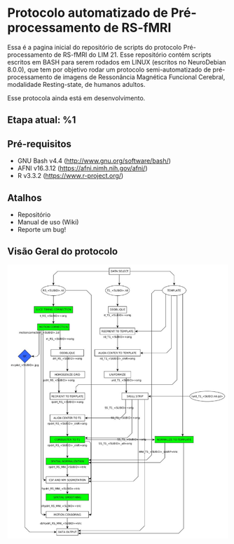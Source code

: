 # Protocolo automatizado de Pré-processamento de RS-fMRI

Essa é a pagina inicial do repositório de scripts do protocolo Pré-processamento de RS-fMRI do LIM 21. Esse repositório contém scripts escritos em BASH para serem rodados em LINUX (escritos no NeuroDebian 8.0.0), que tem por objetivo rodar um protocolo semi-automatizado de pré-processamento de imagens de Ressonância Magnética Funcional Cerebral, modalidade Resting-state, de humanos adultos. 

Esse protocola ainda está em desenvolvimento.

## Etapa atual:  %1

## Pré-requisitos

- GNU Bash v4.4 (http://www.gnu.org/software/bash/)
- AFNI v16.3.12 (https://afni.nimh.nih.gov/afni/)
- R v3.3.2 (https://www.r-project.org/)

## Atalhos

- Repositório
- Manual de uso (Wiki)
- Reporte um bug!

## Visão Geral do protocolo  
  
  
  
  
![Etapas do protocolo][chart]

[chart]: images/flowchart.jpg "Etapas do protocolo"
